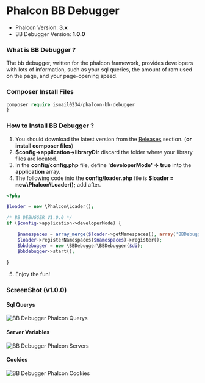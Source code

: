 # Phalcon BB Debugger

* Phalcon Version: **3.x**
* BB Debugger Version: **1.0.0**

### What is BB Debugger ?
The bb debugger, written for the phalcon framework, provides developers with lots of information, such as your sql queries, the amount of ram used on the page, and your page-opening speed.

### Composer Install Files
```php
composer require ismail0234/phalcon-bb-debugger
}
```

### How to Install BB Debugger ?

1. You should download the latest version from the [Releases](https://github.com/ismail0234/Phalcon-BB-Debugger/releases) section. (**or install composer files**)
2. **$config->application->libraryDir** discard the folder where your library files are located.
3. In the **config/config.php** file, define **'developerMode' => true** into the **application** array.
4. The following code into the **config/loader.php** file is **$loader = new\Phalcon\Loader();** add after.
```php
<?php

$loader = new \Phalcon\Loader();

/* BB DEBUGGER V1.0.0 */
if ($config->application->developerMode) {

    $namespaces = array_merge($loader->getNamespaces(), array('BBDebugger'=> $config->application->libraryDir . 'BBDebugger'));
    $loader->registerNamespaces($namespaces)->register();
    $bbdebugger = new \BBDebugger\BBDebugger($di);
    $bbdebugger->start();
    
}
```
5. Enjoy the fun!

### ScreenShot (v1.0.0)

#### Sql Querys
![BB Debugger Phalcon Querys](https://i.imgur.com/MxvT9tr.png)

#### Server Variables
![BB Debugger Phalcon Servers](https://i.imgur.com/EbhTlIw.png)

#### Cookies
![BB Debugger Phalcon Cookies](https://i.imgur.com/p0HQSB3.png)

